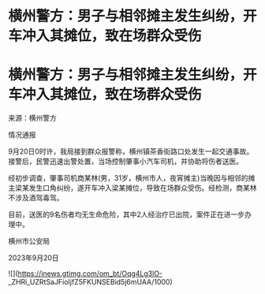 # 横州警方：男子与相邻摊主发生纠纷，开车冲入其摊位，致在场群众受伤

# 横州警方：男子与相邻摊主发生纠纷，开车冲入其摊位，致在场群众受伤

来源：横州警方

情况通报

9月20日0时许，我局接到群众报警称，横州镇茶香街路口处发生一起交通事故。接警后，民警迅速出警处置，当场控制肇事小汽车司机，并协助将伤者送医。

经初步调查，肇事司机商某林(男，31岁，横州市人，夜宵摊主)当晚因与相邻的摊主梁某发生口角纠纷，遂开车冲入梁某摊位，导致在场群众受伤。经检测，商某林不涉及酒驾毒驾。

目前，送医的9名伤者均无生命危险，其中2人经治疗已出院，案件正在进一步办理中。

横州市公安局

2023年9月20日

![](https://inews.gtimg.com/om_bt/Oqg4Lg3lO-
_ZHRi_UZRtSaJFioIjfZ5FKUNSEBid5j6mUAA/1000)

